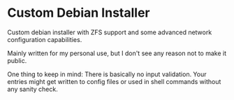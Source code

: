 # Custom Debian Installer

Custom debian installer with ZFS support and some advanced network
configuration capabilities.

Mainly written for my personal use, but I don't see any reason not to
make it public.

One thing to keep in mind: There is basically no input validation. Your
entries might get written to config files or used in shell commands without
any sanity check.
